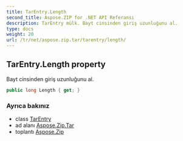 ```yaml
---
title: TarEntry.Length
second_title: Aspose.ZIP for .NET API Referansı
description: TarEntry mülk. Bayt cinsinden giriş uzunluğunu al.
type: docs
weight: 20
url: /tr/net/aspose.zip.tar/tarentry/length/
---
```

## TarEntry.Length property

Bayt cinsinden giriş uzunluğunu al.

```csharp
public long Length { get; }
```

### Ayrıca bakınız

* class [TarEntry](../)
* ad alanı [Aspose.Zip.Tar](../../tarentry/)
* toplantı [Aspose.Zip](../../../)


